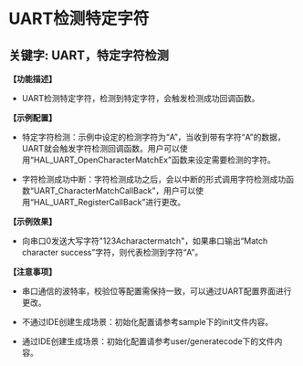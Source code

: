 # UART检测特定字符
## 关键字: UART，特定字符检测

**【功能描述】**
+ UART检测特定字符，检测到特定字符，会触发检测成功回调函数。

**【示例配置】**
+ 特定字符检测：示例中设定的检测字符为“A”，当收到带有字符“A”的数据，UART就会触发字符检测回调函数。用户可以使用“HAL_UART_OpenCharacterMatchEx”函数来设定需要检测的字符。

+ 字符检测成功中断：字符检测成功之后，会以中断的形式调用字符检测成功函数“UART_CharacterMatchCallBack”，用户可以使用“HAL_UART_RegisterCallBack”进行更改。

**【示例效果】**
+ 向串口0发送大写字符"123Acharactermatch"，如果串口输出“Match character success”字符，则代表检测到字符“A”。

**【注意事项】**
+ 串口通信的波特率，校验位等配置需保持一致，可以通过UART配置界面进行更改。

+ 不通过IDE创建生成场景：初始化配置请参考sample下的init文件内容。
+ 通过IDE创建生成场景：初始化配置请参考user/generatecode下的文件内容。